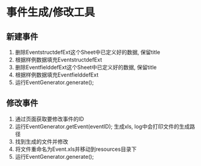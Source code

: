 # 事件生成/修改工具

## 新建事件
1. 删除EventstructdefExt这个Sheet中已定义好的数据, 保留title
2. 根据样例数据填充EventstructdefExt
3. 删除EventfielddefExt这个Sheet中已定义好的数据, 保留title
4. 根据样例数据填充EventfielddefExt
5. 运行EventGenerator.generate();

## 修改事件
1. 通过页面获取要修改事件的ID
2. 运行EventGenerator.getEvent(eventID); 生成xls, log中会打印文件的生成路径
3. 找到生成的文件并修改
4. 将文件重命名为Event.xls并移动到resources目录下
5. 运行EventGenerator.generate();